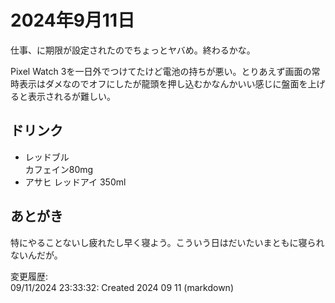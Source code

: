 # 2024年9月11日

仕事、に期限が設定されたのでちょっとヤバめ。終わるかな。

Pixel Watch 3を一日外でつけてたけど電池の持ちが悪い。とりあえず画面の常時表示はダメなのでオフにしたが龍頭を押し込むかなんかいい感じに盤面を上げると表示されるが難しい。

## ドリンク

- レッドブル  
カフェイン80mg
- アサヒ レッドアイ 350ml

## あとがき

特にやることないし疲れたし早く寝よう。こういう日はだいたいまともに寝られないんだが。

変更履歴:  
09/11/2024 23:33:32: Created 2024 09 11 (markdown)  
